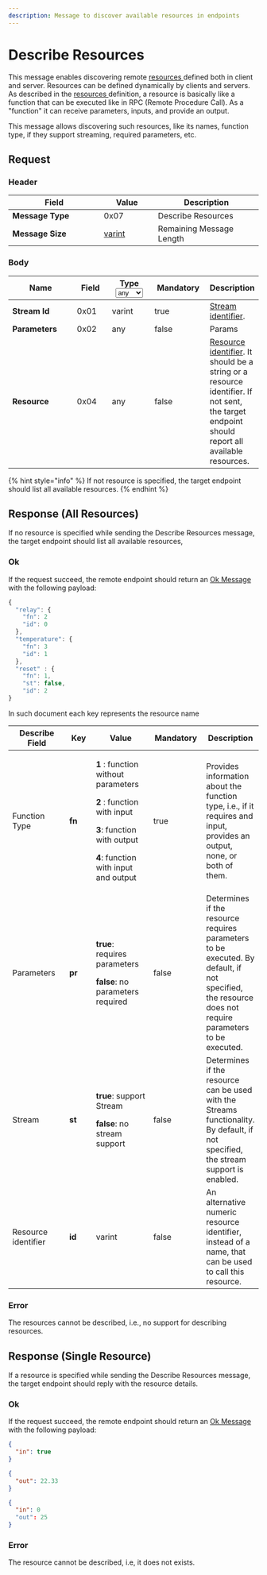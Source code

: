 ```yaml
---
description: Message to discover available resources in endpoints
---
```


# Describe Resources

This message enables discovering remote [resources ](../definitions.md#resources)defined both in client and server. Resources can be defined dynamically by clients and servers. As described in the [resources ](../definitions.md#resources)definition, a resource is basically like a function that can be executed like in RPC (Remote Procedure Call). As a "function" it can receive parameters, inputs, and provide an output.&#x20;

This message allows discovering such resources, like its names, function type, if they support streaming, required parameters, etc.

## Request

### Header

<table><thead><tr><th width="168.33333333333331">Field</th><th width="93">Value</th><th>Description</th></tr></thead><tbody><tr><td><strong>Message Type</strong></td><td>0x07</td><td>Describe Resources</td></tr><tr><td><strong>Message Size</strong></td><td><a href="../definitions.md#varint">varint</a></td><td>Remaining Message Length</td></tr></tbody></table>

### Body

<table><thead><tr><th width="163">Name</th><th width="84">Field</th><th width="100">Type<select><option value="0c77f58c89ed4decabfda2706eab0ed3" label="any" color="blue"></option><option value="6e677f5f03024d73956cdc02b81f1ef0" label="varint" color="blue"></option></select></th><th width="115" data-type="checkbox">Mandatory</th><th>Description</th></tr></thead><tbody><tr><td><strong>Stream Id</strong></td><td>0x01</td><td><span data-option="6e677f5f03024d73956cdc02b81f1ef0">varint</span></td><td>true</td><td><a href="../definitions.md#stream-identifier">Stream identifier</a>.</td></tr><tr><td><strong>Parameters</strong></td><td>0x02</td><td><span data-option="0c77f58c89ed4decabfda2706eab0ed3">any</span></td><td>false</td><td>Params</td></tr><tr><td><strong>Resource</strong> </td><td>0x04</td><td><span data-option="0c77f58c89ed4decabfda2706eab0ed3">any</span></td><td>false</td><td><a href="../definitions.md#resource-definition">Resource identifier</a>. It should be a string or a resource identifier. If not sent, the target endpoint should report all available resources.</td></tr></tbody></table>

{% hint style="info" %}
If not resource is specified, the target endpoint should list all available resources.
{% endhint %}

## Response (All Resources)

If no resource is specified while sending the Describe Resources message, the target endpoint should list all available resources,

### Ok

If the request succeed, the remote endpoint should return an [Ok Message](ok.md) with the following payload:

```javascript
{
  "relay": {
    "fn": 2
    "id": 0
  },
  "temperature": {
    "fn": 3
    "id": 1
  },
  "reset" : {
    "fn": 1,
    "st": false,
    "id": 2
}
```

In such document each key represents the resource name

<table><thead><tr><th width="166">Describe Field</th><th width="82">Key</th><th width="173">Value</th><th width="116" data-type="checkbox">Mandatory</th><th>Description</th></tr></thead><tbody><tr><td>Function Type</td><td><strong>fn</strong></td><td><p><strong>1</strong> : function without parameters</p><p><strong>2</strong> : function with input</p><p><strong>3</strong>: function with output</p><p><strong>4</strong>: function with input and output</p></td><td>true</td><td>Provides information about the function type, i.e., if it requires and input, provides an output, none, or both of them.</td></tr><tr><td>Parameters</td><td><strong>pr</strong></td><td><p><strong>true</strong>: requires parameters</p><p><strong>false</strong>: no parameters required</p></td><td>false</td><td>Determines if the resource requires parameters to be executed. By default, if not specified, the resource does not require parameters to be executed.</td></tr><tr><td>Stream</td><td><strong>st</strong></td><td><p><strong>true</strong>: support Stream</p><p><strong>false</strong>: no stream support</p></td><td>false</td><td>Determines if the resource can be used with the Streams functionality. By default, if not specified, the stream support is enabled.</td></tr><tr><td>Resource identifier</td><td><strong>id</strong></td><td>varint</td><td>false</td><td>An alternative numeric resource identifier, instead of a name, that can be used to call this resource. </td></tr></tbody></table>

### Error

The resources cannot be described, i.e., no support for describing resources.

## Response (Single Resource)

If a resource is specified while sending the Describe Resources message, the target endpoint should reply with the resource details.

### Ok

If the request succeed, the remote endpoint should return an [Ok Message](ok.md) with the following payload:

```json
{
  "in": true
}
```

```json
{
  "out": 22.33
}  
```

```json
{
  "in": 0
  "out": 25
}
```

### Error

The resource cannot be described, i.e, it does not exists.

